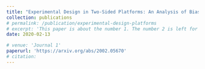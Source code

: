 ```yaml
---
title: "Experimental Design in Two-Sided Platforms: An Analysis of Bias"
collection: publications
# permalink: /publication/experimental-design-platforms
# excerpt: 'This paper is about the number 1. The number 2 is left for future work.'
date: 2020-02-13

# venue: 'Journal 1'
paperurl: 'https://arxiv.org/abs/2002.05670'
# citation: 
---
```

